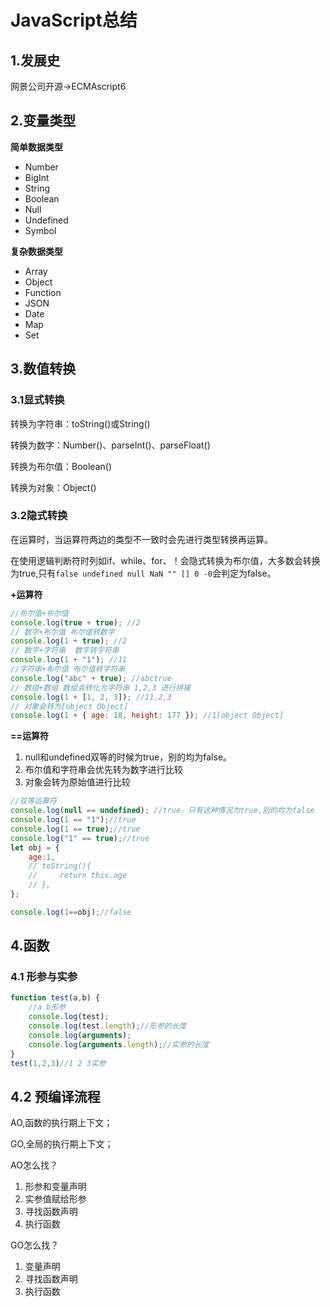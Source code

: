 # JavaScript总结

## 1.发展史

网景公司开源->ECMAscript6

## 2.变量类型

**简单数据类型**

- Number
- BigInt
- String
- Boolean
- Null
- Undefined
- Symbol

**复杂数据类型**

- Array
- Object
- Function
- JSON
- Date
- Map
- Set

## 3.数值转换

### 3.1显式转换

转换为字符串：toString()或String()

转换为数字：Number()、parseInt()、parseFloat()

转换为布尔值：Boolean()

转换为对象：Object()

### 3.2隐式转换

在运算时，当运算符两边的类型不一致时会先进行类型转换再运算。

在使用逻辑判断符时列如if、while、for、！会隐式转换为布尔值，大多数会转换为true,只有`false undefined null NaN "" [] 0 -0`会判定为false。

**+运算符**

```javascript
//布尔值+布尔值
console.log(true + true); //2
// 数字+布尔值 布尔值转数字
console.log(1 + true); //2
// 数字+字符串  数字转字符串
console.log(1 + "1"); //11
//字符串+布尔值 布尔值转字符串
console.log("abc" + true); //abctrue
// 数组+数组 数组会转化为字符串 1,2,3 进行拼接
console.log(1 + [1, 2, 3]); //11,2,3
// 对象会转为[object Object]
console.log(1 + { age: 18, height: 177 }); //1[object Object]
```

**==运算符**

1. null和undefined双等的时候为true，别的均为false。
2. 布尔值和字符串会优先转为数字进行比较
3. 对象会转为原始值进行比较

```js
//双等运算符
console.log(null == undefined); //true，只有这种情况为true,别的均为false
console.log(1 == "1");//true
console.log(1 == true);//true
console.log("1" == true);//true
let obj = {
    age:1,
    // toString(){
    //     return this.age
    // },
};

console.log(1==obj);//false
```

## 4.函数

### 4.1 形参与实参

```js
function test(a,b) {
    //a b形参
    console.log(test);
    console.log(test.length);//形参的长度
    console.log(arguments);
    console.log(arguments.length);//实参的长度
}
test(1,2,3)//1 2 3实参
```

## 4.2 预编译流程



AO,函数的执行期上下文；

GO,全局的执行期上下文； 

AO怎么找？

1. 形参和变量声明
2. 实参值赋给形参
3. 寻找函数声明
4. 执行函数

GO怎么找？

1. 变量声明
2. 寻找函数声明
3. 执行函数